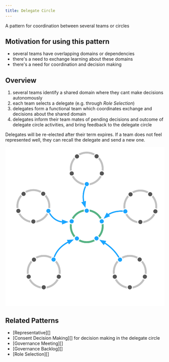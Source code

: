 ```yaml
---
title: Delegate Circle
---
```


A pattern for coordination between several teams or circles

## Motivation for using this pattern

* several teams have overlapping domains or dependencies
* there's a need to exchange learning about these domains
* there's a need for coordination and decision making

## Overview

1. several teams identify a shared domain where they cant make decisions autonomously
1. each team selects  a delegate (e.g. through *Role Selection*)
1. delegates form a functional team which coordinates exchange and decisions about  the shared domain
1. delegates inform their team mates of pending decisions and outcome of delegate circle activities, and bring feedback to the delegate circle

Delegates will be re-elected after their term expires. If a team does not feel represented well, they can recall the delegate and send a new one.

![A Delegate Circle is Formed by Delegates of Other Circles](img/structural-patterns/delegate-circle.png)

## Related Patterns

* [Representative][]
* [Consent Decision Making][] for decision making in the delegate circle
* [Governance Meeting][]
* [Governance Backlog][]
* [Role Selection][]
